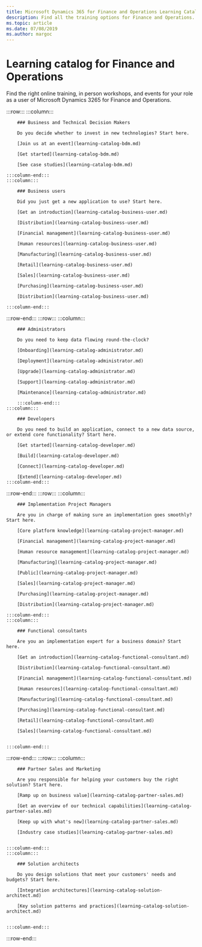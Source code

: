 ```yaml
---
title: Microsoft Dynamics 365 for Finance and Operations Learning Catalog
description: Find all the training options for Finance and Operations.
ms.topic: article
ms.date: 07/08/2019
ms.author: margoc
---
```

# Learning catalog for Finance and Operations

Find the right online training, in person workshops, and events for your role as a user of Microsoft Dynamics 3265 for Finance and Operations. 

:::row:::
    :::column:::
        <!-- ![Universal Windows Platform (UWP)](images/platform-uwp.png)  -->  

        ### Business and Technical Decision Makers

        Do you decide whether to invest in new technologies? Start here.

        [Join us at an event](learning-catalog-bdm.md)

        [Get started](learning-catalog-bdm.md)

        [See case studies](learning-catalog-bdm.md)

    :::column-end:::
    :::column:::

        ### Business users

        Did you just get a new application to use? Start here.

        [Get an introduction](learning-catalog-business-user.md)

        [Distribution](learning-catalog-business-user.md)

        [Financial management](learning-catalog-business-user.md)

        [Human resources](learning-catalog-business-user.md)

        [Manufacturing](learning-catalog-business-user.md)

        [Retail](learning-catalog-business-user.md)

        [Sales](learning-catalog-business-user.md)

        [Purchasing](learning-catalog-business-user.md)

        [Distribution](learning-catalog-business-user.md)

    :::column-end:::
:::row-end:::
:::row:::
    :::column:::

        ### Administrators

        Do you need to keep data flowing round-the-clock?

        [Onboarding](learning-catalog-administrator.md)

        [Deployment](learning-catalog-administrator.md)

        [Upgrade](learning-catalog-administrator.md)

        [Support](learning-catalog-administrator.md)

        [Maintenance](learning-catalog-administrator.md)

        :::column-end:::
    :::column:::

        ### Developers

        Do you need to build an application, connect to a new data source, or extend core functionality? Start here.

        [Get started](learning-catalog-developer.md)

        [Build](learning-catalog-developer.md)

        [Connect](learning-catalog-developer.md)

        [Extend](learning-catalog-developer.md)
    :::column-end:::
:::row-end:::
:::row:::
    :::column:::

        ### Implementation Project Managers

        Are you in charge of making sure an implementation goes smoothly? Start here.

        [Core platform knowledge](learning-catalog-project-manager.md)

        [Financial management](learning-catalog-project-manager.md)

        [Human resource management](learning-catalog-project-manager.md)

        [Manufacturing](learning-catalog-project-manager.md)

        [Public](learning-catalog-project-manager.md)

        [Sales](learning-catalog-project-manager.md)

        [Purchasing](learning-catalog-project-manager.md)

        [Distribution](learning-catalog-project-manager.md)

    :::column-end:::
    :::column:::

        ### Functional consultants

        Are you an implementation expert for a business domain? Start here.

        [Get an introduction](learning-catalog-functional-consultant.md)

        [Distribution](learning-catalog-functional-consultant.md)

        [Financial management](learning-catalog-functional-consultant.md)

        [Human resources](learning-catalog-functional-consultant.md)

        [Manufacturing](learning-catalog-functional-consultant.md)

        [Purchasing](learning-catalog-functional-consultant.md)

        [Retail](learning-catalog-functional-consultant.md)

        [Sales](learning-catalog-functional-consultant.md)


    :::column-end:::
:::row-end:::
:::row:::
    :::column:::

        ### Partner Sales and Marketing

        Are you responsible for helping your customers buy the right solution? Start here.

        [Ramp up on business value](learning-catalog-partner-sales.md)

        [Get an overview of our technical capabilities](learning-catalog-partner-sales.md)

        [Keep up with what's new](learning-catalog-partner-sales.md)

        [Industry case studies](learning-catalog-partner-sales.md)


    :::column-end:::
    :::column:::

        ### Solution architects

        Do you design solutions that meet your customers' needs and budgets? Start here.

        [Integration architectures](learning-catalog-solution-architect.md)

        [Key solution patterns and practices](learning-catalog-solution-architect.md)


    :::column-end:::
:::row-end:::
